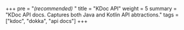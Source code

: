 +++
pre = "<i>(recommended)</i> "
title = "KDoc API"
weight = 5
summary = "KDoc API docs. Captures both Java and Kotlin API abtractions."
tags = ["kdoc", "dokka", "api docs"]
+++
